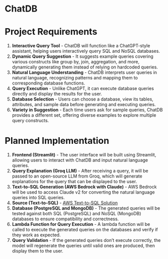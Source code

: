 # ChatDB
# Project Requirements  
1. **Interactive Query Tool** - ChatDB will function like a ChatGPT-style assistant, helping users interactively query SQL and NoSQL databases.
2. **Dynamic Query Suggestion** - It suggests example queries covering various constructs like group by, join, aggregation, and more, dynamically generating them instead of relying on hardcoded queries.
3. **Natural Language Understanding** - ChatDB interprets user queries in natural language, recognizing patterns and mapping them to corresponding database functions.
4. **Query Execution** - Unlike ChatGPT, it can execute database queries directly and display the results for the user.
5. **Database Selection** - Users can choose a database, view its tables, attributes, and sample data before generating and executing queries.
6. **Variety in Suggestion** - Each time users ask for sample queries, ChatDB provides a different set, offering diverse examples to explore multiple query constructs.

# Planned Implementation  
1. **Frontend (Streamlit)** - The user interface will be built using Streamlit, allowing users to interact with ChatDB and input natural language queries.
2. **Query Explanation (Groq LLM)** - After receiving a query, it will be passed to an open-source LLM from Groq, which will generate explanations for the query that can be displayed to the user.
3. **Text-to-SQL Generation (AWS Bedrock with Claude)** - AWS Bedrock will be used to access Claude v2 for converting the natural language queries into SQL queries.
4. **Source (Text-to-SQL)** - [AWS Text-to-SQL Solution](https://aws.amazon.com/blogs/machine-learning/build-a-robust-text-to-sql-solution-generating-complex-queries-self-correcting-and-querying-diverse-data-sources/)
5. **Database (PostgreSQL and MongoDB)** - The generated queries will be tested against both SQL (PostgreSQL) and NoSQL (MongoDB) databases to ensure compatibility and correctness.
6. **Lambda Function for Query Execution** - A lambda function will be called to execute the generated queries on the databases and verify if they work as expected.
7. **Query Validation** - If the generated queries don’t execute correctly, the model will regenerate the queries until valid ones are produced, then display them to the user.
